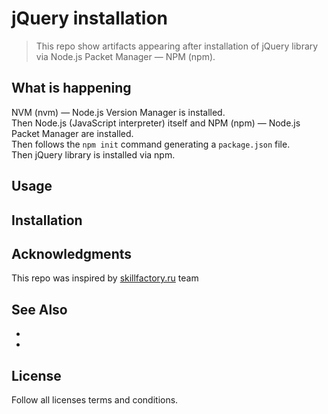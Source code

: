 # jQuery installation

> This repo show artifacts appearing after installation of jQuery library via Node.js Packet Manager — NPM (npm).   

## What is happening
NVM (nvm) — Node.js Version Manager is installed.  
Then Node.js (JavaScript interpreter) itself and NPM (npm) — Node.js Packet Manager are installed.  
Then follows the `npm init` command generating a `package.json` file.   
Then jQuery library is installed via npm.

## Usage 

## Installation  

## Acknowledgments
This repo was inspired by [skillfactory.ru](https://skillfactory.ru/devops#syllabus) team

## See Also
- []()
- []()

## License
Follow all licenses terms and conditions.